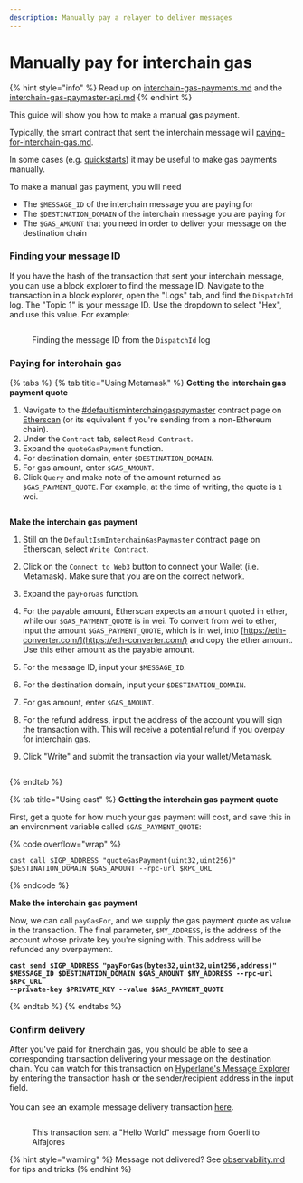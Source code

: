 ```yaml
---
description: Manually pay a relayer to deliver messages
---
```


# Manually pay for interchain gas

{% hint style="info" %}
Read up on [interchain-gas-payments.md](../../protocol/interchain-gas-payments.md "mention") and the [interchain-gas-paymaster-api.md](../../apis-and-sdks/interchain-gas-paymaster-api.md "mention")
{% endhint %}

This guide will show you how to make a manual gas payment.

Typically, the smart contract that sent the interchain message will [paying-for-interchain-gas.md](paying-for-interchain-gas.md "mention").&#x20;

In some cases (e.g. [quickstarts](../quickstarts/ "mention")) it may be useful to make gas payments manually.

To make a manual gas payment, you will need

* The `$MESSAGE_ID` of the interchain message you are paying for
* The `$DESTINATION_DOMAIN` of the interchain message you are paying for
* The `$GAS_AMOUNT` that you need in order to deliver your message on the destination chain

### Finding your message ID

If you have the hash of the transaction that sent your interchain message, you can use a block explorer to find the message ID. Navigate to the transaction in a block explorer, open the "Logs" tab, and find the `DispatchId` log. The "Topic 1" is your message ID. Use the dropdown to select "Hex", and use this value. For example:

<figure><img src="../../.gitbook/assets/Screen Shot 2023-01-26 at 10.47.06 AM.png" alt=""><figcaption><p>Finding the message ID from the <code>DispatchId</code> log</p></figcaption></figure>

### Paying for interchain gas

{% tabs %}
{% tab title="Using Metamask" %}
**Getting the interchain gas payment quote**

1. Navigate to the [#defaultisminterchaingaspaymaster](../../resources/addresses.md#defaultisminterchaingaspaymaster "mention") contract page on [Etherscan](https://etherscan.io/address/0x56f52c0A1ddcD557285f7CBc782D3d83096CE1Cc) (or its equivalent if you're sending from a non-Ethereum chain).
2. Under the `Contract` tab, select `Read Contract`.
3. Expand the `quoteGasPayment` function.
4. For destination domain, enter `$DESTINATION_DOMAIN`.
5. For gas amount, enter `$GAS_AMOUNT`.
6. Click `Query` and make note of the amount returned as `$GAS_PAYMENT_QUOTE`. For example, at the time of writing, the quote is `1` wei.

<figure><img src="../../.gitbook/assets/Screen Shot 2023-01-30 at 2.05.19 PM.png" alt=""><figcaption></figcaption></figure>

**Make the interchain gas payment**

1. Still on the `DefaultIsmInterchainGasPaymaster` contract page on Etherscan, select `Write Contract`.
2. Click on the `Connect to Web3` button to connect your Wallet (i.e. Metamask). Make sure that you are on the correct network.
3. Expand the `payForGas` function.
4. For the payable amount, Etherscan expects an amount quoted in ether, while our `$GAS_PAYMENT_QUOTE` is in wei. To convert from wei to ether, input the amount `$GAS_PAYMENT_QUOTE`, which is in wei, into [https://eth-converter.com/](https://eth-converter.com/) and copy the ether amount. Use this ether amount as the payable amount.
5. For the message ID, input your `$MESSAGE_ID`.
6. For the destination domain, input your `$DESTINATION_DOMAIN`.
7. For gas amount, enter `$GAS_AMOUNT`.
8. For the refund address, input the address of the account you will sign the transaction with. This will receive a potential refund if you overpay for interchain gas.
9.  Click "Write" and submit the transaction via your wallet/Metamask.

    <figure><img src="../../.gitbook/assets/Screen Shot 2023-01-30 at 2.05.42 PM.png" alt=""><figcaption></figcaption></figure>
{% endtab %}

{% tab title="Using cast" %}
**Getting the interchain gas payment quote**

First, get a quote for how much your gas payment will cost, and save this in an environment variable called `$GAS_PAYMENT_QUOTE`:

{% code overflow="wrap" %}
```shell
cast call $IGP_ADDRESS "quoteGasPayment(uint32,uint256)" $DESTINATION_DOMAIN $GAS_AMOUNT --rpc-url $RPC_URL
```
{% endcode %}

**Make the interchain gas payment**

Now, we can call `payGasFor`, and we supply the gas payment quote as value in the transaction. The final parameter, `$MY_ADDRESS`, is the address of the account whose private key you're signing with. This address will be refunded any overpayment.

<pre class="language-shell" data-overflow="wrap"><code class="lang-shell"><strong>cast send $IGP_ADDRESS "payForGas(bytes32,uint32,uint256,address)" $MESSAGE_ID $DESTINATION_DOMAIN $GAS_AMOUNT $MY_ADDRESS --rpc-url $RPC_URL
</strong><strong>--private-key $PRIVATE_KEY --value $GAS_PAYMENT_QUOTE
</strong></code></pre>
{% endtab %}
{% endtabs %}

### Confirm delivery

After you've paid for itnerchain gas, you should be able to see a corresponding transaction delivering your message on the destination chain. You can watch for this transaction on [Hyperlane's Message Explorer](https://explorer.hyperlane.xyz/) by entering the transaction hash or the sender/recipient address in the input field.\
\
You can see an example message delivery transaction [here](https://explorer.hyperlane.xyz/message/24275).

<figure><img src="../../.gitbook/assets/Test Message Sent -- Hyperlane Explorer.png" alt=""><figcaption><p>This transaction sent a "Hello World" message from Goerli to Alfajores</p></figcaption></figure>

{% hint style="warning" %}
Message not delivered? See [observability.md](../explorer/observability.md "mention") for tips and tricks
{% endhint %}
